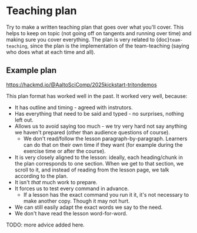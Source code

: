 # Teaching plan

Try to make a written teaching plan that goes over what you'll cover.
This helps to keep on topic (not going off on tangents and running
over time) and making sure you cover everything.  The plan is very
related to {doc}`team-teaching`, since the plan is the implementation
of the team-teaching (saying who does what at each time and all).

## Example plan

<https://hackmd.io/@AaltoSciComp/2025kickstart-tritondemos>

This plan format has worked well in the past.  It worked very well,
because:

- It has outline and timing - agreed with instrutors.
- Has everything that need to be said and typed - no surprises,
  nothing left out.
- Allows us to avoid saying too much - we try very hard not say
  anything we haven't prepared (other than audience questions of
  course).
  - We don't read/follow the lesson paragraph-by-paragraph.  Learners
    can do that on their own time if they want (for example during the
    exercise time or after the course).
- It is very closely aligned to the lesson: ideally, each
  heading/chunk in the plan corresponds to one section.  When we get
  to that section, we scroll to it, and instead of reading from the
  lesson page, we talk according to the plan.
- It isn't *that* much work to prepare.
- It forces us to test every command in advance.
  - If a lesson has the exact command you run it it, it's not
    necessary to make another copy.  Though it may not hurt.
- We can still easily adapt the exact words we say to the need.
- We don't have read the lesson word-for-word.
	
TODO: more advice added here.
